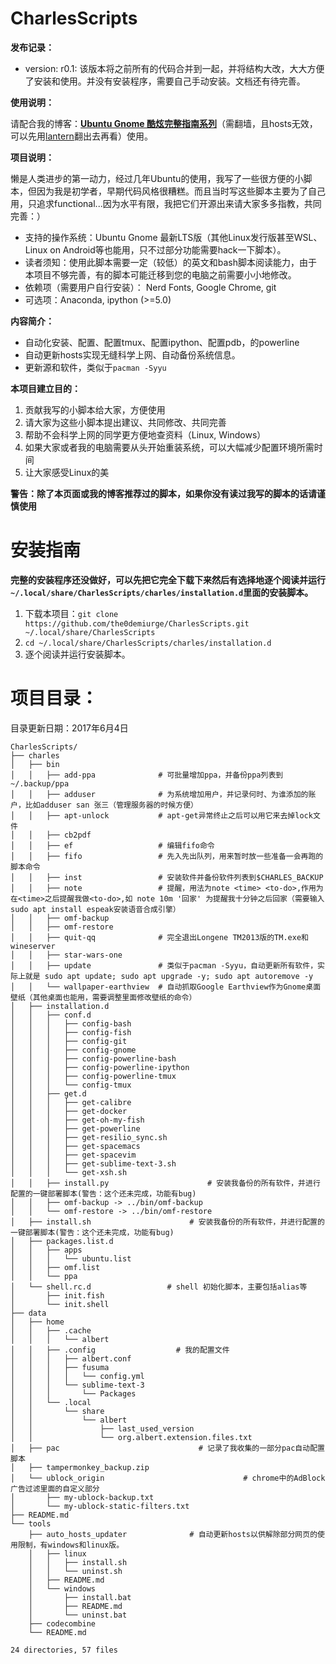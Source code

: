 # CharlesScripts #
**发布记录：**

* version: r0.1: 该版本将之前所有的代码合并到一起，并将结构大改，大大方便了安装和使用。并没有安装程序，需要自己手动安装。文档还有待完善。

**使用说明：**

请配合我的博客：[**Ubuntu Gnome 酷炫完整指南系列**](https://the0demiurge.blogspot.jp/2017/02/ubuntu-gnome.html)（需翻墙，且hosts无效，可以先用[lantern](https://github.com/getlantern/lantern)翻出去再看）使用。

**项目说明：**

懒是人类进步的第一动力，经过几年Ubuntu的使用，我写了一些很方便的小脚本，但因为我是初学者，早期代码风格很糟糕。而且当时写这些脚本主要为了自己用，只追求functional...因为水平有限，我把它们开源出来请大家多多指教，共同完善：）

* 支持的操作系统：Ubuntu Gnome 最新LTS版（其他Linux发行版甚至WSL、Linux on Android等也能用，只不过部分功能需要hack一下脚本）。
* 读者须知：使用此脚本需要一定（较低）的英文和bash脚本阅读能力，由于本项目不够完善，有的脚本可能迁移到您的电脑之前需要小小地修改。
* 依赖项（需要用户自行安装）： Nerd Fonts, Google Chrome, git
* 可选项：Anaconda, ipython (>=5.0)

**内容简介：**

* 自动化安装、配置、配置tmux、配置ipython、配置pdb，的powerline
* 自动更新hosts实现无缝科学上网、自动备份系统信息。
* 更新源和软件，类似于`pacman -Syyu`

**本项目建立目的：**

1. 贡献我写的小脚本给大家，方便使用
2. 请大家为这些小脚本提出建议、共同修改、共同完善
3. 帮助不会科学上网的同学更方便地查资料（Linux, Windows）
4. 如果大家或者我的电脑需要从头开始重装系统，可以大幅减少配置环境所需时间
5. 让大家感受Linux的美

**警告：除了本页面或我的博客推荐过的脚本，如果你没有读过我写的脚本的话请谨慎使用**

# 安装指南 #
**完整的安装程序还没做好，可以先把它完全下载下来然后有选择地逐个阅读并运行`~/.local/share/CharlesScripts/charles/installation.d`里面的安装脚本。**

1. 下载本项目：`git clone https://github.com/the0demiurge/CharlesScripts.git ~/.local/share/CharlesScripts`
2. `cd ~/.local/share/CharlesScripts/charles/installation.d`
3. 逐个阅读并运行安装脚本。
# 项目目录： #
目录更新日期：2017年6月4日
```
CharlesScripts/
├── charles
│   ├── bin
│   │   ├── add-ppa              # 可批量增加ppa，并备份ppa列表到~/.backup/ppa
│   │   ├── adduser              # 为系统增加用户，并记录何时、为谁添加的账户，比如adduser san 张三（管理服务器的时候方便）
│   │   ├── apt-unlock           # apt-get异常终止之后可以用它来去掉lock文件
│   │   ├── cb2pdf
│   │   ├── ef                   # 编辑fifo命令
│   │   ├── fifo                 # 先入先出队列，用来暂时放一些准备一会再跑的脚本命令
│   │   ├── inst                 # 安装软件并备份软件列表到$CHARLES_BACKUP
│   │   ├── note                 # 提醒，用法为note <time> <to-do>,作用为在<time>之后提醒我做<to-do>,如 note 10m '回家' 为提醒我十分钟之后回家（需要输入sudo apt install espeak安装语音合成引擎）
│   │   ├── omf-backup
│   │   ├── omf-restore
│   │   ├── quit-qq              # 完全退出Longene TM2013版的TM.exe和wineserver
│   │   ├── star-wars-one
│   │   ├── update               # 类似于pacman -Syyu，自动更新所有软件，实际上就是 sudo apt update; sudo apt upgrade -y; sudo apt autoremove -y
│   │   └── wallpaper-earthview  # 自动抓取Google Earthview作为Gnome桌面壁纸（其他桌面也能用，需要调整里面修改壁纸的命令）
│   ├── installation.d
│   │   ├── conf.d
│   │   │   ├── config-bash
│   │   │   ├── config-fish
│   │   │   ├── config-git
│   │   │   ├── config-gnome
│   │   │   ├── config-powerline-bash
│   │   │   ├── config-powerline-ipython
│   │   │   ├── config-powerline-tmux
│   │   │   └── config-tmux
│   │   ├── get.d
│   │   │   ├── get-calibre
│   │   │   ├── get-docker
│   │   │   ├── get-oh-my-fish
│   │   │   ├── get-powerline
│   │   │   ├── get-resilio_sync.sh
│   │   │   ├── get-spacemacs
│   │   │   ├── get-spacevim
│   │   │   ├── get-sublime-text-3.sh
│   │   │   └── get-xsh.sh
│   │   ├── install.py                      # 安装我备份的所有软件，并进行配置的一键部署脚本(警告：这个还未完成，功能有bug)
│   │   ├── omf-backup -> ../bin/omf-backup
│   │   └── omf-restore -> ../bin/omf-restore
│   ├── install.sh                      # 安装我备份的所有软件，并进行配置的一键部署脚本(警告：这个还未完成，功能有bug)
│   ├── packages.list.d
│   │   ├── apps
│   │   │   └── ubuntu.list
│   │   ├── omf.list
│   │   └── ppa
│   └── shell.rc.d                 # shell 初始化脚本，主要包括alias等
│       ├── init.fish
│       └── init.shell
├── data
│   ├── home
│   │   ├── .cache
│   │   │   └── albert
│   │   ├── .config                  # 我的配置文件
│   │   │   ├── albert.conf
│   │   │   ├── fusuma
│   │   │   │   └── config.yml
│   │   │   └── sublime-text-3
│   │   │       └── Packages
│   │   └── .local
│   │       └── share
│   │           └── albert
│   │               ├── last_used_version
│   │               └── org.albert.extension.files.txt
│   ├── pac                               # 记录了我收集的一部分pac自动配置脚本
│   ├── tampermonkey_backup.zip
│   └── ublock_origin                               # chrome中的AdBlock广告过滤里面的自定义部分
│       ├── my-ublock-backup.txt
│       └── my-ublock-static-filters.txt
├── README.md
└── tools
    ├── auto_hosts_updater              # 自动更新hosts以供解除部分网页的使用限制，有windows和linux版。
    │   ├── linux
    │   │   ├── install.sh
    │   │   └── uninst.sh
    │   ├── README.md
    │   └── windows
    │       ├── install.bat
    │       ├── README.md
    │       └── uninst.bat
    ├── codecombine
    └── README.md

24 directories, 57 files


```
